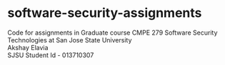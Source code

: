 # software-security-assignments
Code for assignments in Graduate course CMPE 279 Software Security Technologies at San Jose State University </br>
Akshay Elavia </br>
SJSU Student Id - 013710307
